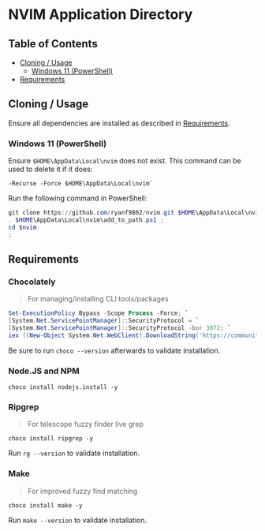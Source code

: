 # NVIM Application Directory

## Table of Contents

- [Cloning / Usage](#cloning--usage)
  - [Windows 11 (PowerShell)](#windows-11-powershell)
- [Requirements](#requirements)

## Cloning / Usage

Ensure all dependencies are installed as described in
[Requirements](#requirements).

### Windows 11 (PowerShell)

Ensure `$HOME\AppData\Local\nvim` does not exist. 
This command can be used to delete it if it does:
```rm
-Recurse -Force $HOME\AppData\Local\nvim`
```

Run the following command in PowerShell:

```powershell
git clone https://github.com/ryanf9802/nvim.git $HOME\AppData\Local\nvim ;
. $HOME\AppData\Local\nvim\add_to_path.ps1 ;
cd $nvim
;
```

## Requirements

### Chocolately

> For managing/installing CLI tools/packages

```powershell
Set-ExecutionPolicy Bypass -Scope Process -Force; `
[System.Net.ServicePointManager]::SecurityProtocol = `
[System.Net.ServicePointManager]::SecurityProtocol -bor 3072; `
iex ((New-Object System.Net.WebClient).DownloadString('https://community.chocolatey.org/install.ps1'))
```

Be sure to run `choco --version` afterwards to validate installation.

### Node.JS and NPM

```
choco install nodejs.install -y
```

### Ripgrep

> For telescope fuzzy finder live grep

```
choco install ripgrep -y
```

Run `rg --version` to validate installation.

### Make

> For improved fuzzy find matching

```
choco install make -y
```

Run `make --version` to validate installation.
